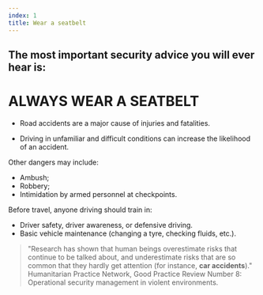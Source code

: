 ```yaml
---
index: 1
title: Wear a seatbelt
---
```

## The most important security advice you will ever hear is: 

# ALWAYS WEAR A SEATBELT

*	Road accidents are a major cause of injuries and fatalities. 

*	Driving in unfamiliar and difficult conditions can increase the likelihood of an accident. 

Other dangers may include: 
*	Ambush;
*	Robbery;
*	Intimidation by armed personnel at checkpoints. 

Before travel, anyone driving should train in: 

*	Driver safety, driver awareness, or defensive driving.
*	Basic vehicle maintenance (changing a tyre, checking fluids, etc.).

> "Research has shown that human beings overestimate risks that continue to be talked about, and underestimate risks that are so common that they hardly get attention (for instance, **car accidents**)." Humanitarian Practice Network, Good Practice Review Number 8: Operational security management in violent environments.